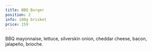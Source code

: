 ```yaml
---
title: BBQ Burger
position: 2
info: 180g brisket
price: 159
---
```


BBQ mayonnaise, lettuce, silverskin onion, cheddar cheese, bacon, jalapeño, brioche.
